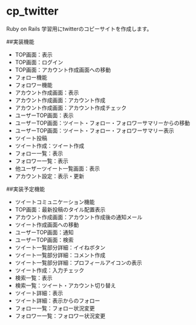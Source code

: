 # cp_twitter
Ruby on Rails 学習用にtwitterのコピーサイトを作成します。

##実装機能
* TOP画面：表示
* TOP画面：ログイン
* TOP画面：アカウント作成画面への移動
* フォロー機能
* フォロワー機能
* アカウント作成画面：表示
* アカウント作成画面：アカウント作成
* アカウント作成画面：アカウント作成チェック
* ユーザーTOP画面：表示
* ユーザーTOP画面：ツイート・フォロー・フォロワーサマリーからの移動
* ユーザーTOP画面：ツイート・フォロー・フォロワーサマリー表示
* ツイート投稿
* ツイート作成：ツイート作成
* フォロー一覧：表示
* フォロワー一覧：表示
* 他ユーザーツイート一覧画面：表示
* アカウント設定：表示・更新

##実装予定機能
* ツイートコミュニケーション機能
* TOP画面：最新投稿のタイル配置表示
* アカウント作成画面：アカウント作成後の通知メール
* ツイート作成画面への移動
* ユーザーTOP画面：通知
* ユーザーTOP画面：検索
* ツイート一覧部分詳細：イイねボタン
* ツイート一覧部分詳細：コメント作成
* ツイート一覧部分詳細：プロフィールアイコンの表示
* ツイート作成：入力チェック
* 検索一覧：表示
* 検索一覧：ツイート・アカウント切り替え
* ツイート詳細：表示
* ツイート詳細：表示からのフォロー
* フォロー一覧：フォロー状況変更
* フォロワー一覧：フォロワー状況変更
